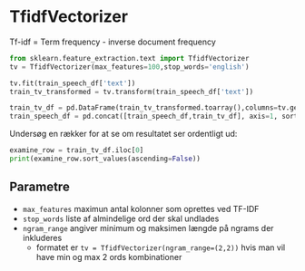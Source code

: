 # TfidfVectorizer
Tf-idf = Term frequency - inverse document frequency

```python
from sklearn.feature_extraction.text import TfidfVectorizer
tv = TfidfVectorizer(max_features=100,stop_words='english')

tv.fit(train_speech_df['text'])
train_tv_transformed = tv.transform(train_speech_df['text'])

train_tv_df = pd.DataFrame(train_tv_transformed.toarray(),columns=tv.get_feature_names()).add_prefix('TFIDF_')
train_speech_df = pd.concat([train_speech_df,train_tv_df], axis=1, sort=False)
```
Undersøg en rækker for at se om resultatet ser ordentligt ud:
```python
examine_row = train_tv_df.iloc[0]
print(examine_row.sort_values(ascending=False))
```

## Parametre
- `max_features` maximun antal kolonner som oprettes ved TF-IDF 
- `stop_words` liste af almindelige ord der skal undlades
- `ngram_range` angiver minimum og maksimen længde på ngrams der inkluderes
  - formatet er `tv = TfidfVectorizer(ngram_range=(2,2))` hvis man vil have min og max 2 ords kombinationer 